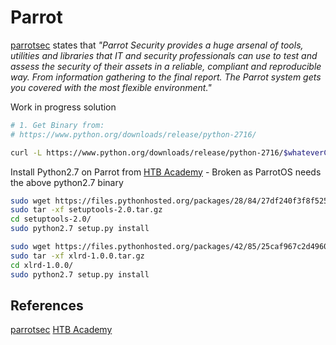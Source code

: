# Parrot

[parrotsec](https://www.parrotsec.org/) states that *"Parrot Security provides a huge arsenal of tools, utilities and libraries that IT and security professionals can use to test and assess the security of their assets in a reliable, compliant and reproducible way. From information gathering to the final report. The Parrot system gets you covered with the most flexible environment."*


Work in progress solution
```bash
# 1. Get Binary from:
# https://www.python.org/downloads/release/python-2716/

curl -L https://www.python.org/downloads/release/python-2716/$whateverCompressionTypeYouWantForInstaller
```

Install Python2.7 on Parrot from [HTB Academy](https://academy.hackthebox.com) - Broken as ParrotOS needs the above python2.7 binary
```bash
sudo wget https://files.pythonhosted.org/packages/28/84/27df240f3f8f52511965979aad7c7b77606f8fe41d4c90f2449e02172bb1/setuptools-2.0.tar.gz
sudo tar -xf setuptools-2.0.tar.gz
cd setuptools-2.0/
sudo python2.7 setup.py install

sudo wget https://files.pythonhosted.org/packages/42/85/25caf967c2d496067489e0bb32df069a8361e1fd96a7e9f35408e56b3aab/xlrd-1.0.0.tar.gz
sudo tar -xf xlrd-1.0.0.tar.gz
cd xlrd-1.0.0/
sudo python2.7 setup.py install
```


## References

[parrotsec](https://www.parrotsec.org/)
[HTB Academy](https://academy.hackthebox.com)